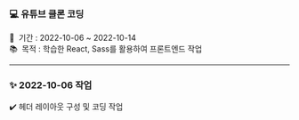 ### 💻 유튜브 클론 코딩
📅 &nbsp;기간 : 2022-10-06 ~ 2022-10-14 \
📚 &nbsp;목적 : 학습한 React, Sass를 활용하여 프론트엔드 작업

<hr/>

### ✨ 2022-10-06 작업
✔️ 헤더 레이아웃 구성 및 코딩 작업
